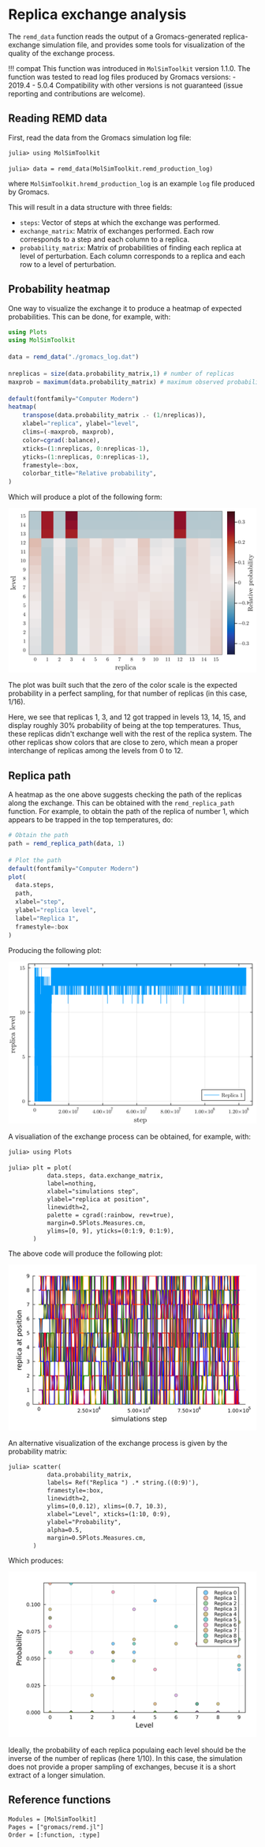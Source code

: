 # Replica exchange analysis

The `remd_data` function reads the output of a Gromacs-generated 
replica-exchange simulation file, and provides some tools for visualization
of the quality of the exchange process.

!!! compat
    This function was introduced in `MolSimToolkit` version 1.1.0. 
    The function was tested to read log files produced by Gromacs versions: 
      - 2019.4
      - 5.0.4
    Compatibility with other versions is not guaranteed (issue reporting and contributions are welcome). 

## Reading REMD data

First, read the data from the Gromacs simulation log file:

```julia-repl
julia> using MolSimToolkit

julia> data = remd_data(MolSimToolkit.remd_production_log)
```
where `MolSimToolkit.hremd_production_log` is an example `log` file produced by Gromacs.

This will result in a data structure with three fields:

- `steps`: Vector of steps at which the exchange was performed.
- `exchange_matrix`: Matrix of exchanges performed. 
  Each row corresponds to a step and each column to a replica. 
- `probability_matrix`: Matrix of probabilities of finding each replica at level of 
  perturbation. Each column corresponds to a replica and each row to a level of
  perturbation.

## Probability heatmap

One way to visualize the exchange it to produce a heatmap of expected probabilities. This
can be done, for example, with:

```julia
using Plots
using MolSimToolkit

data = remd_data("./gromacs_log.dat")

nreplicas = size(data.probability_matrix,1) # number of replicas
maxprob = maximum(data.probability_matrix) # maximum observed probability - for setting color limits

default(fontfamily="Computer Modern")
heatmap(
    transpose(data.probability_matrix .- (1/nreplicas)),
    xlabel="replica", ylabel="level", 
    clims=(-maxprob, maxprob), 
    color=cgrad(:balance), 
    xticks=(1:nreplicas, 0:nreplicas-1), 
    yticks=(1:nreplicas, 0:nreplicas-1), 
    framestyle=:box, 
    colorbar_title="Relative probability", 
)
```

Which will produce a plot of the following form:

![](./assets/figures/remd/remd_heatmap.png)

The plot was built such that the zero of the color scale is the expected probability in a 
perfect sampling, for that number of replicas (in this case, $1/16$). 

Here, we see that replicas 1, 3, and 12 got trapped in levels 13, 14, 15, and display roughly
30% probability of being at the top temperatures. Thus, these replicas didn't exchange well
with the rest of the replica system. The other replicas show colors that are close to zero,
which mean a proper interchange of replicas among the levels from 0 to 12. 

## Replica path

A heatmap as the one above suggests checking the path of the replicas along the exchange. 
This can be obtained with the `remd_replica_path` function. For example, to obtain the path
of the replica of number 1, which appears to be trapped in the top temperatures, do:

```julia
# Obtain the path
path = remd_replica_path(data, 1)

# Plot the path
default(fontfamily="Computer Modern")
plot(
  data.steps,
  path, 
  xlabel="step",
  ylabel="replica level",
  label="Replica 1",
  framestyle=:box
)
```

Producing the following plot:

![](./assets/figures/remd/replica_path.png)


A visualiation of the exchange process can be obtained, for example, with:

```julia-repl
julia> using Plots

julia> plt = plot(
           data.steps, data.exchange_matrix,
           label=nothing,
           xlabel="simulations step",
           ylabel="replica at position",
           linewidth=2,
           palette = cgrad(:rainbow, rev=true),
           margin=0.5Plots.Measures.cm,
           ylims=[0, 9], yticks=(0:1:9, 0:1:9),
       )
```

The above code will produce the following plot:

![hremd1.svg](./images/REMD/hremd1.svg)

An alternative visualization of the exchange process is
given by the probability matrix:

```julia-repl
julia> scatter(
           data.probability_matrix,
           labels= Ref("Replica ") .* string.((0:9)'),
           framestyle=:box,
           linewidth=2,
           ylims=(0,0.12), xlims=(0.7, 10.3),
           xlabel="Level", xticks=(1:10, 0:9),
           ylabel="Probability",
           alpha=0.5,
           margin=0.5Plots.Measures.cm,
       )
```

Which produces:

![hremd2.svg](./images/REMD/hremd2.svg)

Ideally, the probability of each replica populaing each level should be the inverse of the number of replicas (here $1/10$). In this case, the simulation does not provide a proper sampling
of exchanges, becuse it is a short extract of a longer simulation. 

## Reference functions

```@autodocs
Modules = [MolSimToolkit]
Pages = ["gromacs/remd.jl"]
Order = [:function, :type]
```




